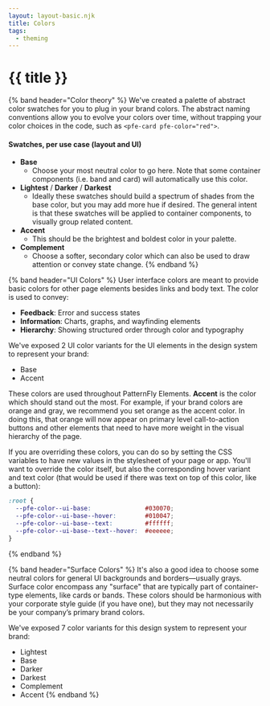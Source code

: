 ```yaml
---
layout: layout-basic.njk
title: Colors
tags:
  - theming
---
```


<pfe-band class="header" use-grid>
  <h1 slot="header">{{ title }}</h1>
</pfe-band>

{% band header="Color theory" %}
  We've created a palette of abstract color swatches for you to plug in your brand colors. The abstract naming conventions allow you to evolve your colors over time, without trapping your color choices in the code, such as `<pfe-card pfe-color="red">`.

  #### Swatches, per use case (layout and UI)

  - **Base**
      - Choose your most neutral color to go here. Note that some container components (i.e. band and card) will automatically use this color.
  - **Lightest** / **Darker** / **Darkest**
      - Ideally these swatches should build a spectrum of shades from the base color, but you may add more hue if desired. The general intent is that these swatches will be applied to container components, to visually group related content.
  - **Accent**
      - This should be the brightest and boldest color in your palette.
  - **Complement**
      - Choose a softer, secondary color which can also be used to draw attention or convey state change.
{% endband %}

{% band header="UI Colors" %}
  User interface colors are meant to provide basic colors for other page elements besides links and body text. The color is used to convey:

   - **Feedback**: Error and success states
   - **Information**: Charts, graphs, and wayfinding elements
   - **Hierarchy**: Showing structured order through color and typography

  We've exposed 2 UI color variants for the UI elements in the design system to represent your brand:

   - Base
   - Accent

  These colors are used throughout PatternFly Elements. **Accent** is the color which should stand out the most. For example, if your brand colors are orange and gray, we recommend you set orange as the accent color.  In doing this, that orange will now appear on primary level call-to-action buttons and other elements that need to have more weight in the visual hierarchy of the page.

  If you are overriding these colors, you can do so by setting the CSS variables to have new values in the stylesheet of your page or app. You'll want to override the color itself, but also the corresponding hover variant and text color (that would be used if there was text on top of this color, like a button):

  ```css
  :root {
    --pfe-color--ui-base:               #030070;
    --pfe-color--ui-base--hover:        #010047;
    --pfe-color--ui-base--text:         #ffffff;
    --pfe-color--ui-base--text--hover:  #eeeeee;
  }
  ```
{% endband %}

{% band header="Surface Colors" %}
  It's also a good idea to choose some neutral colors for general UI backgrounds and borders—usually grays. Surface color encompass any "surface" that are typically part of container-type elements, like cards or bands. These colors should be harmonious with your corporate style guide (if you have one), but they may not necessarily be your company’s primary brand colors.

  We've exposed 7 color variants for this design system to represent your brand:

  - Lightest
  - Base
  - Darker
  - Darkest
  - Complement
  - Accent
{% endband %}


